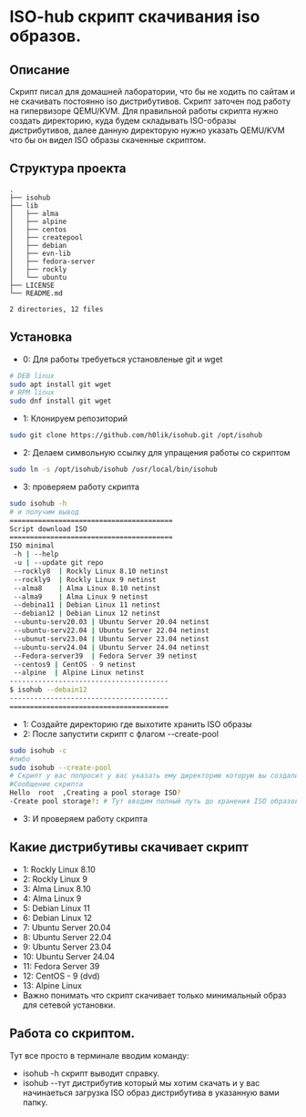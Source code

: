 # ISO-hub скрипт скачивания iso образов.
## Описание 
Скрипт писал для домашней лаборатории, что бы не ходить по сайтам и не скачивать постоянно iso дистрибутивов.
Скрипт заточен под работу на гипервизоре QEMU/KVM.
Для правильной работы скрипта нужно создать директорию, куда будем складывать ISO-образы дистрибутивов, далее данную директорую нужно указать QEMU/KVM
что бы он видел ISO образы скаченные скриптом.
## Структура проекта 
```
.
├── isohub
├── lib
│   ├── alma
│   ├── alpine
│   ├── centos
│   ├── createpool
│   ├── debian
│   ├── evn-lib
│   ├── fedora-server
│   ├── rockly
│   └── ubuntu
├── LICENSE
└── README.md

2 directories, 12 files

```
## Установка
* 0: Для работы требуеться установленые git и wget 
```bash
# DEB linux
sudo apt install git wget 
# RPM linux
sudo dnf install git wget
```
* 1: Клонируем репозиторий 
```bash 
sudo git clone https://github.com/h0lik/isohub.git /opt/isohub
```
* 2: Делаем символьную ссылку  для упращения работы со скриптом 
```bash 
sudo ln -s /opt/isohub/isohub /usr/local/bin/isohub
```
* 3: проверяем работу скрипта
```bash 
sudo isohub -h 
# и получим вывод 
========================================
Script download ISO
========================================
ISO minimal
 -h | --help 
 -u | --update git repo
 --rockly8  | Rockly Linux 8.10 netinst
 --rockly9  | Rockly Linux 9 netinst
 --alma8    | Alma Linux 8.10 netinst
 --alma9    | Alma Linux 9 netinst
 --debina11 | Debian Linux 11 netinst
 --debian12 | Debian Linux 12 netinst
 --ubuntu-serv20.03 | Ubuntu Server 20.04 netinst
 --ubuntu-serv22.04 | Ubuntu Server 22.04 netinst
 --ubunut-serv23.04 | Ubuntu Server 23.04 netinst
 --ubuntu-serv24.04 | Ubuntu Server 24.04 netinst
 --Fedora-server39  | Fedora Server 39 netinst
 --centos9 | CentOS - 9 netinst
 --alpine  | Alpine Linux netinst
---------------------------------------
$ isohub --debain12
---------------------------------------
=======================================
```
* 1: Создайте директорию где выхотите хранить ISO образы
* 2: После запустити скрипт с флагом --create-pool
```bash
sudo isohub -c
#либо
sudo isohub --create-pool
# Скрипт у вас попросит у вас указать ему директорию которую вы создали для хранения ISO образов дистрибутивов
#Сообщение скрипта
Hello  root  ,Creating a pool storage ISO?
-Create pool storage?: # Тут вводим полный путь до хранения ISO образов в моем варианте /opt/kvms/vm/pool-iso/ у вас будет свой путь
```
* 3: И проверяем работу скрипта

## Какие дистрибутивы скачивает скрипт
* 1: Rockly Linux 8.10
* 2: Rockly Linux 9 
* 3: Alma Linux 8.10 
* 4: Alma Linux 9 
* 5: Debian Linux 11 
* 6: Debian Linux 12 
* 7: Ubuntu Server 20.04 
* 8: Ubuntu Server 22.04 
* 9: Ubuntu Server 23.04 
* 10: Ubuntu Server 24.04 
* 11: Fedora Server 39 
* 12: CentOS - 9 (dvd)
* 13: Alpine Linux 
* Важно понимать что скрипт скачивает только минимальный образ для сетевой установки.
## Работа со скриптом.
Тут все просто в терминале вводим команду:
* isohub -h скрипт выводит  справку.
* isohub --тут дистрибутив который мы хотим скачать 
и у вас начинаеться загрузка ISO образ дистрибутива в указанную вами папку.
